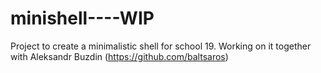 # minishell----WIP
Project to create a minimalistic shell for school 19. Working on it together with Aleksandr Buzdin (https://github.com/baltsaros)
